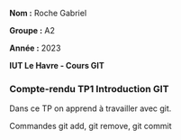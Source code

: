 **Nom :** Roche Gabriel

**Groupe :** A2

**Année :** 2023

**IUT Le Havre - Cours GIT**

### Compte-rendu TP1 Introduction GIT

Dans ce TP on apprend à travailler avec git.

Commandes git add, git remove, git commit